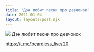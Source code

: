 ```yaml
---
title: 'Дэн любит песни про девчонок'
date: 2021-01-04
layout: layouts/post.njk
---
```


![](https://i.ibb.co/wJJ520Q/image.png)
Дэн любит песни про девчонок

https://t.me/beardless_live/20